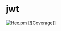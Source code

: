 # jwt

[![Hex.pm](https://img.shields.io/badge/hex-0.1.7-aa66cc.svg)](http://hex.pdmbuilds.proximetry.com/packages/jwt/0.1.7) [![Coverage]]
